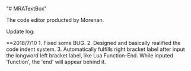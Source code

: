 "# MRATextBox" 

The code editor producted by Morenan.

Update log:

==2018/7/10
	1. Fixed some BUG.
	2. Designed and basically realified the code indent system.
	3. Automatically fulfills right bracket label after input the longword left bracket label, like Lua Function-End. While inputed 'function', the 'end' will appear behind it.